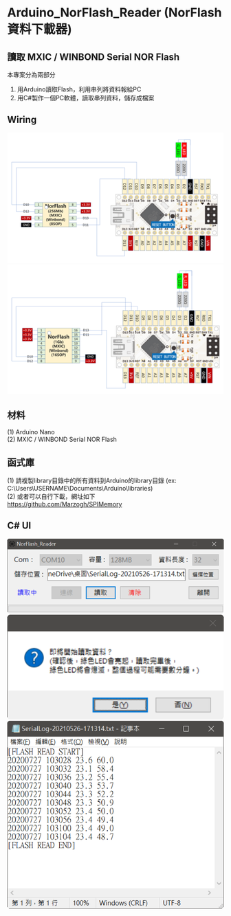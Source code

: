 # Arduino_NorFlash_Reader (NorFlash資料下載器)

## 讀取 MXIC / WINBOND Serial NOR Flash

本專案分為兩部分
1. 用Arduino讀取Flash，利用串列將資料報給PC
2. 用C#製作一個PC軟體，讀取串列資料，儲存成檔案

## Wiring  
![image](https://github.com/Chihhao/Arduino_NorFlash_Reader/blob/main/image/wiring_8SOP.png)
![image](https://github.com/Chihhao/Arduino_NorFlash_Reader/blob/main/image/wiring_16SOP.png)

## 材料
(1) Arduino Nano  
(2) MXIC / WINBOND Serial NOR Flash  

## 函式庫
(1) 請複製library目錄中的所有資料到Arduino的library目錄 (ex: C:\Users\USERNAME\Documents\Arduino\libraries)  
(2) 或者可以自行下載，網址如下  
https://github.com/Marzogh/SPIMemory  

## C# UI
![image](https://github.com/Chihhao/Arduino_NorFlash_Reader/blob/main/image/1.png)
![image](https://github.com/Chihhao/Arduino_NorFlash_Reader/blob/main/image/2.png)
![image](https://github.com/Chihhao/Arduino_NorFlash_Reader/blob/main/image/3.png)

